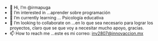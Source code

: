 - 👋 Hi, I’m @irmapuga
- 👀 I’m interested in ...aprender sobre programación
- 🌱 I’m currently learning ... Psicología educativa
- 💞️ I’m looking to collaborate on ...en lo que sea necesario para lograr los proyectos, claro  que se que voy a necesitar mucho apoyo, gracias.
- 📫 How to reach me ...este es mi correo: inv2807@innovaccion.mx

<!---
irmapuga/irmapuga is a ✨ special ✨ repository because its `README.md` (this file) appears on your GitHub profile.
You can click the Preview link to take a look at your changes.
--->
